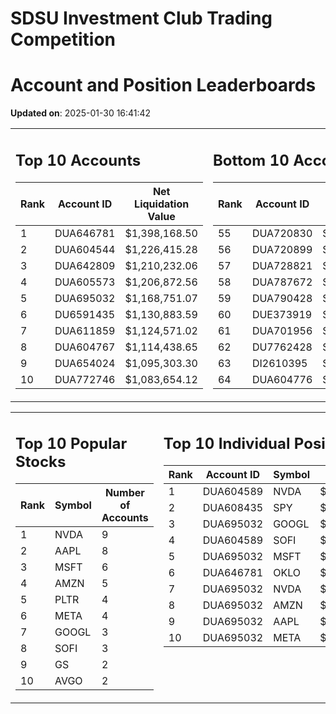 # SDSU Investment Club Trading Competition 
 # Account and Position Leaderboards

**Updated on**: 2025-01-30 16:41:42

<table><tr><td valign="top">

## Top 10 Accounts
| Rank | Account ID | Net Liquidation Value |
|------|------------|-----------------------|
| 1 | DUA646781 | $1,398,168.50 |
| 2 | DUA604544 | $1,226,415.28 |
| 3 | DUA642809 | $1,210,232.06 |
| 4 | DUA605573 | $1,206,872.56 |
| 5 | DUA695032 | $1,168,751.07 |
| 6 | DU6591435 | $1,130,883.59 |
| 7 | DUA611859 | $1,124,571.02 |
| 8 | DUA604767 | $1,114,438.65 |
| 9 | DUA654024 | $1,095,303.30 |
| 10 | DUA772746 | $1,083,654.12 |

</td><td valign="top">

## Bottom 10 Accounts
| Rank | Account ID | Net Liquidation Value |
|------|------------|-----------------------|
| 55 | DUA720830 | $1,014,834.62 |
| 56 | DUA720899 | $1,014,834.62 |
| 57 | DUA728821 | $1,014,472.63 |
| 58 | DUA787672 | $1,013,627.68 |
| 59 | DUA790428 | $1,013,627.68 |
| 60 | DUE373919 | $1,012,017.86 |
| 61 | DUA701956 | $1,006,053.99 |
| 62 | DU7762428 | $1,004,174.43 |
| 63 | DI2610395 | $1,002,990.23 |
| 64 | DUA604776 | $979,154.38 |

</td></tr></table>

<table><tr><td valign="top">

## Top 10 Popular Stocks
| Rank | Symbol | Number of Accounts |
|------|--------|--------------------|
| 1 | NVDA | 9 |
| 2 | AAPL | 8 |
| 3 | MSFT | 6 |
| 4 | AMZN | 5 |
| 5 | PLTR | 4 |
| 6 | META | 4 |
| 7 | GOOGL | 3 |
| 8 | SOFI | 3 |
| 9 | GS | 2 |
| 10 | AVGO | 2 |

</td><td valign="top">

## Top 10 Individual Positions
| Rank | Account ID | Symbol | Cost | Total Value |
|------|------------|--------|-----------|-------------|
| 1 | DUA604589 | NVDA | $278,506.08 | $278,506.08 |
| 2 | DUA608435 | SPY | $171,717.02 | $171,717.02 |
| 3 | DUA695032 | GOOGL | $170,066.26 | $170,066.26 |
| 4 | DUA604589 | SOFI | $160,404.20 | $160,404.20 |
| 5 | DUA695032 | MSFT | $150,001.76 | $150,001.76 |
| 6 | DUA646781 | OKLO | $148,757.37 | $148,757.37 |
| 7 | DUA695032 | NVDA | $120,004.38 | $120,004.38 |
| 8 | DUA695032 | AMZN | $120,003.28 | $120,003.28 |
| 9 | DUA695032 | AAPL | $120,002.64 | $120,002.64 |
| 10 | DUA695032 | META | $120,001.07 | $120,001.07 |

</td></tr></table>
